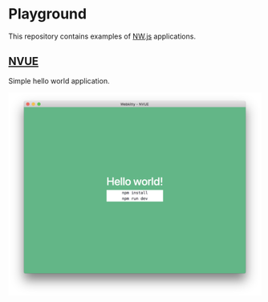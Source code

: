 # Playground

This repository contains examples of [NW.js](https://github.com/nwjs/nw.js) applications.

## [NVUE](nvue)

Simple hello world application.

![](./nvue/docs/screenshot.png)
